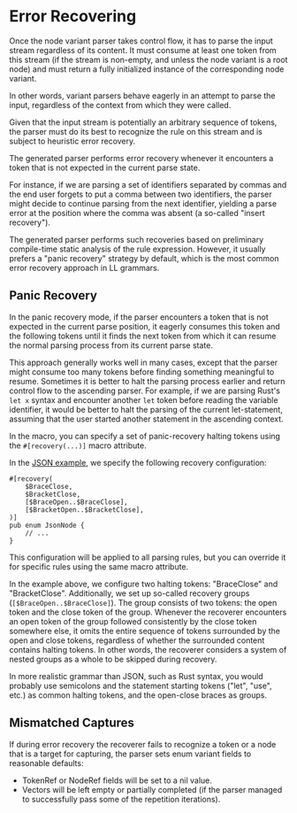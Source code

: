 <!------------------------------------------------------------------------------
  This file is part of "Lady Deirdre", a compiler front-end foundation
  technology.

  This work is proprietary software with source-available code.

  To copy, use, distribute, or contribute to this work, you must agree to
  the terms of the General License Agreement:

  https://github.com/Eliah-Lakhin/lady-deirdre/blob/master/EULA.md

  The agreement grants a Basic Commercial License, allowing you to use
  this work in non-commercial and limited commercial products with a total
  gross revenue cap. To remove this commercial limit for one of your
  products, you must acquire a Full Commercial License.

  If you contribute to the source code, documentation, or related materials,
  you must grant me an exclusive license to these contributions.
  Contributions are governed by the "Contributions" section of the General
  License Agreement.

  Copying the work in parts is strictly forbidden, except as permitted
  under the General License Agreement.

  If you do not or cannot agree to the terms of this Agreement,
  do not use this work.

  This work is provided "as is", without any warranties, express or implied,
  except where such disclaimers are legally invalid.

  Copyright (c) 2024 Ilya Lakhin (Илья Александрович Лахин).
  All rights reserved.
------------------------------------------------------------------------------->

# Error Recovering

Once the node variant parser takes control flow, it has to parse the input
stream regardless of its content. It must consume at least one token from this
stream (if the stream is non-empty, and unless the node variant is a root node)
and must return a fully initialized instance of the corresponding node variant.

In other words, variant parsers behave eagerly in an attempt to parse the input,
regardless of the context from which they were called.

Given that the input stream is potentially an arbitrary sequence of tokens, the
parser must do its best to recognize the rule on this stream and is subject to
heuristic error recovery.

The generated parser performs error recovery whenever it encounters a token that
is not expected in the current parse state.

For instance, if we are parsing a set of identifiers separated by commas and the
end user forgets to put a comma between two identifiers, the parser might decide
to continue parsing from the next identifier, yielding a parse error at the
position where the comma was absent (a so-called "insert recovery").

The generated parser performs such recoveries based on preliminary compile-time
static analysis of the rule expression. However, it usually prefers a "panic
recovery" strategy by default, which is the most common error recovery approach
in LL grammars.

## Panic Recovery

In the panic recovery mode, if the parser encounters a token that is not
expected in the current parse position, it eagerly consumes this token and the
following tokens until it finds the next token from which it can resume the
normal parsing process from its current parse state.

This approach generally works well in many cases, except that the parser might
consume too many tokens before finding something meaningful to resume. Sometimes
it is better to halt the parsing process earlier and return control flow to the
ascending parser. For example, if we are parsing Rust's `let x` syntax and
encounter another `let` token before reading the variable identifier, it would
be better to halt the parsing of the current let-statement, assuming that the
user started another statement in the ascending context.

In the macro, you can specify a set of panic-recovery halting tokens using
the `#[recovery(...)]` macro attribute.

In
the [JSON example](https://github.com/Eliah-Lakhin/lady-deirdre/blob/1f4ecdac2a1d8c73e6d94909fb0c7fcd04d31fc0/work/crates/examples/src/json_grammar/syntax.rs#L46),
we specify the following recovery configuration:

```rust,noplayground
#[recovery(
    $BraceClose,
    $BracketClose,
    [$BraceOpen..$BraceClose],
    [$BracketOpen..$BracketClose],
)]
pub enum JsonNode {
    // ...
}
```

This configuration will be applied to all parsing rules, but you can override it
for specific rules using the same macro attribute.

In the example above, we configure two halting tokens: "BraceClose" and
"BracketClose". Additionally, we set up so-called recovery
groups (`[$BraceOpen..$BraceClose]`). The group consists of two tokens: the open
token and the close token of the group. Whenever the recoverer encounters an
open token of the group followed consistently by the close token somewhere else,
it omits the entire sequence of tokens surrounded by the open and close tokens,
regardless of whether the surrounded content contains halting tokens. In other
words, the recoverer considers a system of nested groups as a whole to be
skipped during recovery.

In more realistic grammar than JSON, such as Rust syntax, you would probably use
semicolons and the statement starting tokens ("let", "use", etc.) as common
halting tokens, and the open-close braces as groups.

## Mismatched Captures

If during error recovery the recoverer fails to recognize a token or a node that
is a target for capturing, the parser sets enum variant fields to reasonable
defaults:

- TokenRef or NodeRef fields will be set to a nil value.
- Vectors will be left empty or partially completed (if the parser managed to
  successfully pass some of the repetition iterations).
